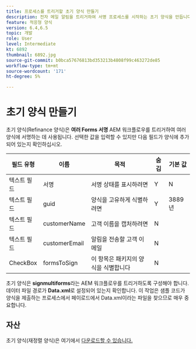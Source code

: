 ```yaml
---
title: 프로세스를 트리거할 초기 양식 만들기
description: 전자 메일 알림을 트리거하여 서명 프로세스를 시작하는 초기 양식을 만듭니다.
feature: 적응형 양식
version: 6.4,6.5
topic: 개발
role: User
level: Intermediate
kt: 6892
thumbnail: 6892.jpg
source-git-commit: b0bca57676813bd353213b4808f99c463272de85
workflow-type: tm+mt
source-wordcount: '171'
ht-degree: 5%

---
```



# 초기 양식 만들기

초기 양식(Refinance 양식)은 **여러 Forms 서명** AEM 워크플로우를 트리거하여 여러 양식에 서명하는 데 사용됩니다. 선택한 값을 입력할 수 있지만 다음 필드가 양식에 추가되어 있는지 확인하십시오.

| 필드 유형 | 이름 | 목적 | 숨김 | 기본 값 |
| ------------------------|---------------------------------------|--------------------|--------|----------------- |
| 텍스트 필드 | 서명 | 서명 상태를 표시하려면 | Y | N |
| 텍스트 필드 | guid | 양식을 고유하게 식별하려면 | Y | 3889년 |
| 텍스트 필드 | customerName | 고객 이름을 캡처하려면 | N |
| 텍스트 필드 | customerEmail | 알림을 전송할 고객 이메일 | N |
| CheckBox | formsToSign | 이 항목은 패키지의 양식을 식별합니다 | N |

초기 양식은 **signmultiforms**라는 AEM 워크플로우를 트리거하도록 구성해야 합니다.
데이터 파일 경로가 **Data.xml**&#x200B;로 설정되어 있는지 확인합니다. 이 작업은 샘플 코드가 양식을 제출하는 프로세스에서 페이로드에서 Data.xml이라는 파일을 찾으므로 매우 중요합니다.

## 자산

초기 양식(재정렬 양식)은 여기에서 [다운로드할 수 있습니다.](assets/refinance-form.zip)





